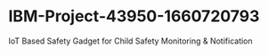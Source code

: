 # IBM-Project-43950-1660720793
IoT Based Safety Gadget for Child Safety Monitoring &amp; Notification
